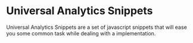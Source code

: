 Universal Analytics Snippets
============================

Universal Analytics Snippets are a set of javascript snippets that will ease
you some common task while dealing with a implementation.
